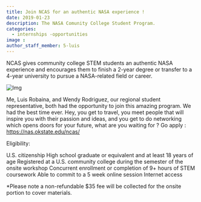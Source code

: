```yaml
---
title: Join NCAS for an authentic NASA experience !
date: 2019-01-23
description: The NASA Comunity College Student Program.
categories:
  - internships -opportunities
image : 
author_staff_member: 5-luis
---
```

NCAS gives community college STEM students an authentic NASA experience and encourages them to finish a 2-year degree or transfer to a 4-year university to pursue a NASA-related field or career.

![Img](https://www.google.com/url?sa=i&rct=j&q=&esrc=s&source=images&cd=&ved=2ahUKEwiZ6o6E54TgAhVSNd8KHe9-CRIQjRx6BAgBEAU&url=https%3A%2F%2Froundupreads.jsc.nasa.gov%2Fpages.ashx%2F302%2FTo%2520Alicia%2520Baturoni%2520Cortez%2520education%2520is%2520the%2520great%2520equalizer&psig=AOvVaw3qtjx59nzQ9jmdRCbiIYa8&ust=1548363863027452)

Me, Luis Robaina, and Wendy Rodriguez, our regional student representative, both had the opportunity to join this amazing program. We had the best time ever. 
Hey, you get to travel, you meet people that will inspire you with their passion and ideas, and you get to do networking which opens doors for your future, what are you waiting for ? 
Go apply :  
https://nas.okstate.edu/ncas/



Eligibility:

U.S. citizenship
High school graduate or equivalent and at least 18 years of age
Registered at a U.S. community college during the semester of the onsite workshop
Concurrent enrollment or completion of 9+ hours of STEM coursework
Able to commit to a 5 week online session
Internet access

*Please note a non-refundable $35 fee will be collected for the onsite portion to cover materials.



